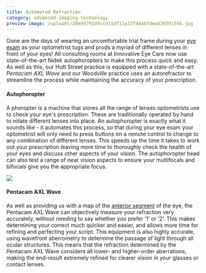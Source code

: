 ```yaml
---
title: Automated Refraction
category: advanced-imaging-technology
preview-image: /uploads/30e99791d9ccd11df11a37f9446fdee439391556.jpg
---
```

<div class="employee-heading">
<p>Gone are the days of wearing an uncomfortable trial frame during your <a href="https://www.innovativeeyecare.com.au/what-we-do/eye-exam">eye exam</a> as your optometrist tugs and prods a myriad of different lenses in front of your eyes! All consulting rooms at Innovative Eye Care now use state-of-the-art Nidek autophoropters to make this process quick and easy. As well as this, our Hutt Street practice is equipped with a state-of-the-art <i>Pentacam AXL Wave</i> and our Woodville practice uses an autorefractor to streamline the process while maintaining the accuracy of your prescription.</p>
</div>

#### Autophoropter

A phoropter is a machine that stores all the range of lenses optometrists use to check your eye's prescription. These are traditionally operated by hand to rotate different lenses into place. An autophoropter is exactly what it sounds like - it automates this process, so that during your eye exam your optometrist will only need to press buttons on a remote control to change to any combination of different lenses. This speeds up the time it takes to work out your prescription leaving more time to thoroughly check the health of your eyes and discuss other aspects of your vision. The autophoropter head can also test a range of near vision aspects to ensure your multifocals and bifocals give you the appropriate focus.

![](/uploads/30e99791d9ccd11df11a37f9446fdee439391556.jpg)

#### Pentacam AXL Wave

As well as providing us with a map of the [anterior segment](https://www.innovativeeyecare.com.au/what-we-do/anterior-imaging) of the eye, the Pentacam AXL Wave can objectively measure your refraction very accurately, without needing to say whether you prefer ‘1’ or ‘2’. This makes determining your correct much quicker and easier, and allows more time for refining and perfecting your script. This equipment is also highly accurate, using wavefront aberrometry to determine the passage of light through all ocular structures. This means that the refraction determined by the Pentacam AXL Wave considers all lower- and higher-order aberrations, making the end-result extremely refined for clearer vision in your glasses or contact lenses.